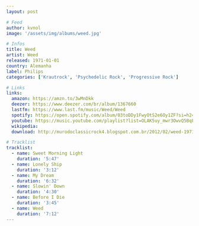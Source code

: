 ```yaml
---
layout: post

# Feed
author: kvnol
image: '/assets/img/albums/weed.jpg'

# Infos
title: Weed
artist: Weed
released: 1971-01-01
country: Alemanha
label: Philips
categories: ['Krautrock', 'Psychedelic Rock', 'Progressive Rock']

# Links
links:
  amazon: https://amzn.to/3wMnDkk
  deezer: https://www.deezer.com/br/album/1367660
  lastfm: https://www.last.fm/music/Weed/Weed
  spotify: https://open.spotify.com/album/03toDDy1FwyOtS2e6Oy1ZF?si=h24Tz_85SSWBg6hjdzZDrA
  youtube: https://music.youtube.com/playlist?list=OLAK5uy_mwr3OwvQ5BqF1f-WgYcXIgcEtQsy-Gxts
  wikipedia:
  download: http://murodoclassicrock4.blogspot.com.br/2012/02/weed-1971.html

# Tracklist
tracklist:
  - name: Sweet Morning Light
    duration: '5:47'
  - name: Lonely Ship
    duration: '3:12'
  - name: My Dream
    duration: '6:32'
  - name: Slowin' Down
    duration: '4:30'
  - name: Before I Die
    duration: '3:45'
  - name: Weed
    duration: '7:12'
---
```

